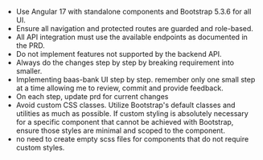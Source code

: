- Use Angular 17 with standalone components and Bootstrap 5.3.6 for all UI.
- Ensure all navigation and protected routes are guarded and role-based.
- All API integration must use the available endpoints as documented in the PRD.
- Do not implement features not supported by the backend API.
- Always do the changes step by step by breaking requirement into smaller.
- Implementing baas-bank UI step by step. remember only one small step at a time allowing me to review, commit and provide feedback.
- On each step, update prd for current changes
- Avoid custom CSS classes. Utilize Bootstrap's default classes and utilities as much as possible. If custom styling is absolutely necessary for a specific component that cannot be achieved with Bootstrap, ensure those styles are minimal and scoped to the component.
- no need to create empty scss files for components that do not require custom styles.